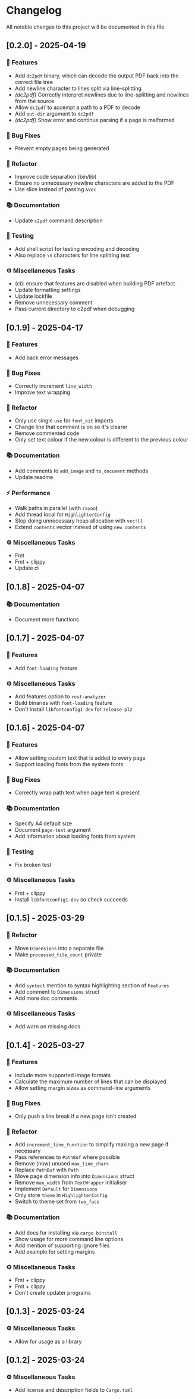 # Changelog

All notable changes to this project will be documented in this file.

## [0.2.0] - 2025-04-19

### 🚀 Features

- Add `dc2pdf` binary, which can decode the output PDF back into the correct file tree
- Add newline character to lines split via line-splitting
- *(dc2pdf)* Correctly interpret newlines due to line-splitting and newlines from the source
- Allow `dc2pdf` to accempt a path to a PDF to decode
- Add `out-dir` argument to `dc2pdf`
- *(dc2pdf)* Show error and continue parsing if a page is malformed

### 🐛 Bug Fixes

- Prevent empty pages being generated

### 🚜 Refactor

- Improve code separation (bin/lib)
- Ensure no unnecessary newline characters are added to the PDF
- Use slice instead of passing `&Vec`

### 📚 Documentation

- Update `c2pdf` command description

### 🧪 Testing

- Add shell script for testing encoding and decoding
- Also replace `\n` characters for line splitting test

### ⚙️ Miscellaneous Tasks

- (ci): ensure that features are disabled when building PDF artefact
- Update formatting settings
- Update lockfile
- Remove unnecessary comment
- Pass current directory to c2pdf when debugging

<!-- generated by git-cliff -->
## [0.1.9] - 2025-04-17

### 🚀 Features

- Add back error messages

### 🐛 Bug Fixes

- Correctly increment `line_width`
- Improve text wrapping

### 🚜 Refactor

- Only use single `use` for `font_kit` imports
- Change line that comment is on so it's clearer
- Remove commented code
- Only set text colour if the new colour is different to the previous colour

### 📚 Documentation

- Add comments to `add_image` and `to_document` methods
- Update readme

### ⚡ Performance

- Walk paths in parallel (with `rayon`)
- Add thread local for `HighlighterConfig`
- Stop doing unnecessary heap allocation with `vec![]`
- Extend `contents` vector instead of using `new_contents`

### ⚙️ Miscellaneous Tasks

- Fmt
- Fmt + clippy
- Update ci

<!-- generated by git-cliff -->
## [0.1.8] - 2025-04-07

### 📚 Documentation

- Document more functions

<!-- generated by git-cliff -->
## [0.1.7] - 2025-04-07

### 🚀 Features

- Add `font-loading` feature

### ⚙️ Miscellaneous Tasks

- Add features option to `rust-analyzer`
- Build binaries with `font-loading` feature
- Don't install `libfontconfig1-dev` for `release-plz`

<!-- generated by git-cliff -->
## [0.1.6] - 2025-04-07

### 🚀 Features

- Allow setting custom text that is added to every page
- Support loading fonts from the system fonts

### 🐛 Bug Fixes

- Correctly wrap path text when page text is present

### 📚 Documentation

- Specify A4 default size
- Document `page-text` argument
- Add information about loading fonts from system

### 🧪 Testing

- Fix broken test

### ⚙️ Miscellaneous Tasks

- Fmt + clippy
- Install `libfontconfig1-dev` so check succeeds

<!-- generated by git-cliff -->
## [0.1.5] - 2025-03-29

### 🚜 Refactor

- Move `Dimensions` into a separate file
- Make `processed_file_count` private

### 📚 Documentation

- Add `syntect` mention to syntax highlighting section of `Features`
- Add comment to `Dimensions` struct
- Add more doc comments

### ⚙️ Miscellaneous Tasks

- Add warn on missing docs

<!-- generated by git-cliff -->
## [0.1.4] - 2025-03-27

### 🚀 Features

- Include more supported image formats
- Calculate the maximum number of lines that can be displayed
- Allow setting margin sizes as command-line arguments

### 🐛 Bug Fixes

- Only push a line break if a new page isn't created

### 🚜 Refactor

- Add `increment_line_function` to simplify making a new page if necessary
- Pass references to `PathBuf` where possible
- Remove (now) unused `max_line_chars`
- Replace `PathBuf` with `Path`
- Move page dimension info into `Dimensions` struct
- Remove `max_width` from `TextWrapper` initialiser
- Implement `Default` for `Dimensions`
- Only store `theme` in `HighlighterConfig`
- Switch to theme set from `two_face`

### 📚 Documentation

- Add docs for installing via `cargo binstall`
- Show usage for more command line options
- Add mention of supporting ignore files
- Add example for setting margins

### ⚙️ Miscellaneous Tasks

- Fmt + clippy
- Fmt + clippy
- Don't create updater programs

<!-- generated by git-cliff -->
## [0.1.3] - 2025-03-24

### ⚙️ Miscellaneous Tasks

- Allow for usage as a library

<!-- generated by git-cliff -->
## [0.1.2] - 2025-03-24

### ⚙️ Miscellaneous Tasks

- Add license and description fields to `Cargo.toml`

<!-- generated by git-cliff -->
